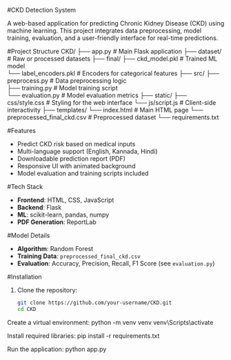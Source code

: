 #CKD Detection System

A web-based application for predicting Chronic Kidney Disease (CKD) using machine learning. This project integrates data preprocessing, model training, evaluation, and a user-friendly interface for real-time predictions.

#Project Structure
CKD/ 
├── app.py                      # Main Flask application 
├── dataset/                    # Raw or processed datasets 
├── final/ 
   ├── ckd_model.pkl           # Trained ML model    
   └── label_encoders.pkl      # Encoders for categorical features 
├── src/ 
   ├── preprocess.py           # Data preprocessing logic    
   ├── training.py             # Model training script   
   └── evaluation.py           # Model evaluation metrics 
├── static/ 
   ├── css/style.css           # Styling for the web interface 
   └── js/script.js            # Client-side interactivity 
├── templates/ 
   └── index.html              # Main HTML page 
└── preprocessed_final_ckd.csv # Preprocessed dataset
└── requirements.txt

#Features

- Predict CKD risk based on medical inputs
- Multi-language support (English, Kannada, Hindi)
- Downloadable prediction report (PDF)
- Responsive UI with animated background
- Model evaluation and training scripts included

#Tech Stack

- **Frontend**: HTML, CSS, JavaScript
- **Backend**: Flask
- **ML**: scikit-learn, pandas, numpy
- **PDF Generation**: ReportLab

#Model Details

- **Algorithm**: Random Forest
- **Training Data**: `preprocessed_final_ckd.csv`
- **Evaluation**: Accuracy, Precision, Recall, F1 Score (see `evaluation.py`)


#Installation

1. Clone the repository:
   ```bash
   git clone https://github.com/your-username/CKD.git
   cd CKD

Create a virtual environment:
python -m venv venv
venv\Scripts\activate

Install required libraries:
pip install -r requirements.txt

Run the application:
python app.py






